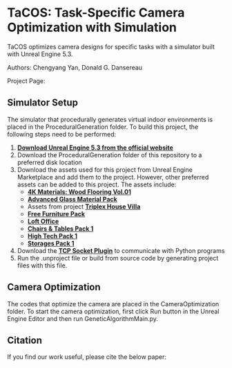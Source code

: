 TaCOS: Task-Specific Camera Optimization with Simulation
===============
TaCOS optimizes camera designs for specific tasks with a simulator built with Unreal Engine 5.3.

Authors: Chengyang Yan, Donald G. Dansereau

Project Page: 

## Simulator Setup
The simulator that procedurally generates virtual indoor environments is placed in the ProceduralGeneration folder. To build this project, the following steps need to be performed:
1. [**Download Unreal Engine 5.3 from the official website**](https://www.unrealengine.com/en-US/download)
2. Download the ProceduralGeneration folder of this repository to a preferred disk location
3. Download the assets used for this project from Unreal Engine Marketplace and add them to the project. However, other preferred assets can be added to this project. The assets include:
   * [**4K Materials: Wood Flooring Vol.01**](https://www.unrealengine.com/marketplace/en-US/product/4k-materials-wood-flooring)
   * [**Advanced Glass Material Pack**](https://www.unrealengine.com/marketplace/en-US/product/advanced-glass-material-pack)
   * Assets from project [**Triplex House Villa**](https://www.unrealengine.com/marketplace/en-US/product/big-triplex-house-villa)
   * [**Free Furniture Pack**](https://www.unrealengine.com/marketplace/en-US/product/a4907129f69c44a892f76782489736ab)
   * [**Loft Office**](https://www.unrealengine.com/marketplace/en-US/product/loft-office-modular)
   * [**Chairs & Tables Pack 1**](https://www.unrealengine.com/marketplace/en-US/product/twinmotion-chairs-tables-pack-1)
   * [**High Tech Pack 1**](https://www.unrealengine.com/marketplace/en-US/product/twinmotion-high-tech-pack-1)
   * [**Storages Pack 1**](https://www.unrealengine.com/marketplace/en-US/product/twinmotion-storages-pack-1)
4. Download the [**TCP Socket Plugin**](https://github.com/CodeSpartan/UE4TcpSocketPlugin) to communicate with Python programs
5. Run the .unproject file or build from source code by generating project files with this file.

## Camera Optimization
The codes that optimize the camera are placed in the CameraOptimization folder. To start the camera optimization, first click Run button in the Unreal Engine Editor and then run GeneticAlgorithmMain.py.

## Citation
If you find our work useful, please cite the below paper:
```

```
